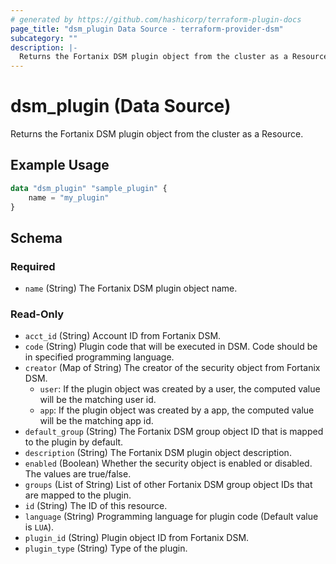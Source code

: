 ```yaml
---
# generated by https://github.com/hashicorp/terraform-plugin-docs
page_title: "dsm_plugin Data Source - terraform-provider-dsm"
subcategory: ""
description: |-
  Returns the Fortanix DSM plugin object from the cluster as a Resource.
---
```


# dsm_plugin (Data Source)

Returns the Fortanix DSM plugin object from the cluster as a Resource.

## Example Usage

```terraform
data "dsm_plugin" "sample_plugin" {
    name = "my_plugin"
}
```

<!-- schema generated by tfplugindocs -->
## Schema

### Required

- `name` (String) The Fortanix DSM plugin object name.

### Read-Only

- `acct_id` (String) Account ID from Fortanix DSM.
- `code` (String) Plugin code that will be executed in DSM. Code should be in specified programming language.
- `creator` (Map of String) The creator of the security object from Fortanix DSM.
   * `user`: If the plugin object was created by a user, the computed value will be the matching user id.
   * `app`: If the plugin object was created by a app, the computed value will be the matching app id.
- `default_group` (String) The Fortanix DSM group object ID that is mapped to the plugin by default.
- `description` (String) The Fortanix DSM plugin object description.
- `enabled` (Boolean) Whether the security object is enabled or disabled. The values are true/false.
- `groups` (List of String) List of other Fortanix DSM group object IDs that are mapped to the plugin.
- `id` (String) The ID of this resource.
- `language` (String) Programming language for plugin code (Default value is `LUA`).
- `plugin_id` (String) Plugin object ID from Fortanix DSM.
- `plugin_type` (String) Type of the plugin.
